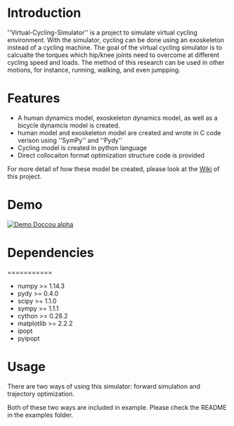 # Introduction

''Virtual-Cycling-Simulator'' is a project to simulate virtual cycling environment. 
With the simulator, cycling can be done using an exoskeleton instead of a cycling machine. 
The goal of the virtual cycling simulator is to calcualte the torques which hip/knee joints need to overcome at different cycling speed and loads.
The method of this research can be used in other motions, for instance, running, walking, and even jumpping. 

# Features

- A human dynamics model, exoskeleton dynamics model, as well as a bicycle dynamcis model is created. 
- human model and exoskeleton model are created and wrote in C code verison using ''SymPy'' and ''Pydy''
- Cycling model is created in python language
- Direct collocaiton format optimization structure code is provided

For more detail of how these model be created, please look at the [Wiki](https://github.com/HuaweiWang/Virtual-Cycling-Simulator/wiki) of this project.

# Demo

[![Demo Doccou alpha](https://github.com/HuaweiWang/Virtual-Cycling-Simulator/blob/master/pics/optimize3_result_annimation.gif)](https://youtu.be/zvIn8QWE_BI)

# Dependencies
===========
- numpy  >= 1.14.3     
- pydy  >= 0.4.0
- scipy >= 1.1.0
- sympy  >= 1.1.1
- cython >= 0.28.2
- matplotlib >= 2.2.2
- ipopt
- pyipopt

# Usage

There are two ways of using this simulator: forward simulation and trajectory optimization. 

Both of these two ways are included in example. Please check the README in the examples folder.

